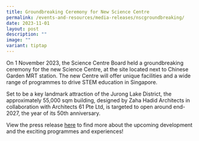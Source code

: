```yaml
---
title: Groundbreaking Ceremony for New Science Centre
permalink: /events-and-resources/media-releases/nscgroundbreaking/
date: 2023-11-01
layout: post
description: ""
image: ""
variant: tiptap
---
```

<p>On 1 November 2023, the Science Centre Board held a groundbreaking ceremony for the new Science Centre, at the site located next to Chinese Garden MRT station. The new Centre will offer unique facilities and a wide range of programmes to drive STEM education in Singapore.</p><p>Set to be a key landmark attraction of the Jurong Lake District, the approximately 55,000 sqm building, designed by Zaha Hadid Architects in collaboration with Architects 61 Pte Ltd, is targeted to open around end-2027, the year of its 50th anniversary.</p><p>View the press release <a href="https://www.moe.gov.sg/news/press-releases/20231101-groundbreaking-ceremony-for-new-science-centre" rel="noopener noreferrer nofollow" target="_blank"><u>here</u></a> to find more about the upcoming development and the exciting programmes and experiences!</p>